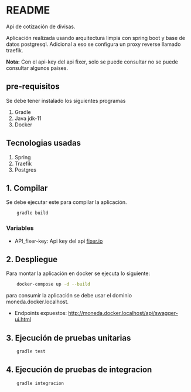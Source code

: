 # README

Api de cotización de divisas.

Aplicación realizada usando arquitectura limpia con spring boot y base de datos postgresql. Adicional a eso se configura un proxy reverse llamado traefik.

**Nota:** Con el api-key del api fixer, solo se puede consultar no se puede consultar algunos paises.

## pre-requisitos

Se debe tener instalado los siguientes programas

1. Gradle
2. Java jdk-11
3. Docker

## Tecnologias usadas

1. Spring
2. Traefik
3. Postgres

## 1. Compilar

Se debe ejecutar este para compilar la aplicación.

```bash
    gradle build
```

### Variables

- API_fixer-key: Api key del api [fixer.io](https://fixer.io)

## 2. Despliegue

Para montar la aplicación en docker se ejecuta lo siguiente:

```bash
    docker-compose up -d --build
```

para consumir la aplicación se debe usar el dominio moneda.docker.localhost.

- Endpoints expuestos: http://moneda.docker.localhost/api/swagger-ui.html

## 3. Ejecución de pruebas unitarias

```bash
    gradle test
```

## 4. Ejecución de pruebas de integracion

```bash
    gradle integracion
```
